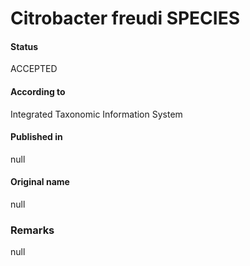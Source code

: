 Citrobacter freudi SPECIES
=======

#### Status
ACCEPTED

#### According to
Integrated Taxonomic Information System

#### Published in
null

#### Original name
null

### Remarks
null